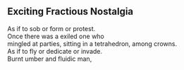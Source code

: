 Exciting Fractious Nostalgia
----------------------------
As if to sob or form or protest.  
Once there was a exiled one who  
mingled at parties, sitting in a tetrahedron, among crowns.  
As if to fly or dedicate or invade.  
Burnt umber and fluidic man,  
